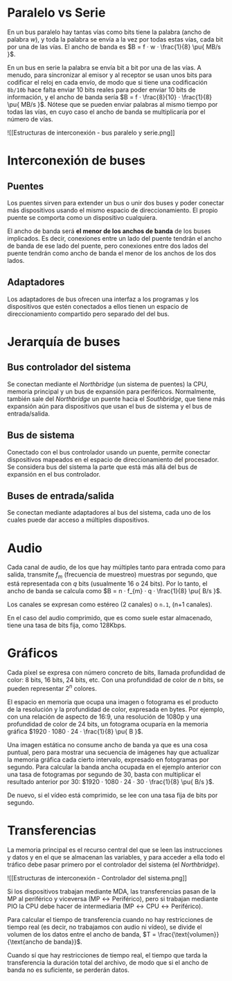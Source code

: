 
# Paralelo vs Serie

En un bus paralelo hay tantas vías como bits tiene la palabra (ancho de palabra $w$), y toda la palabra se envía a la vez por todas estas vías, cada bit por una de las vías. El ancho de banda es $B = f · w · \frac{1}{8} \pu{ MB/s }$.

En un bus en serie la palabra se envía bit a bit por una de las vías. A menudo, para sincronizar al emisor y al receptor se usan unos bits para codificar el reloj en cada envío, de modo que si tiene una codificación `8b/10b` hace falta enviar 10 bits reales para poder enviar 10 bits de información, y el ancho de banda sería $B = f · \frac{8}{10} · \frac{1}{8} \pu{ MB/s }$. Nótese que se pueden enviar palabras al mismo tiempo por todas las vías, en cuyo caso el ancho de banda se multiplicaría por el número de vías.

![[Estructuras de interconexión - bus paralelo y serie.png]]

# Interconexión de buses

## Puentes

Los puentes sirven para extender un bus o unir dos buses y poder conectar más dispositivos usando el mismo espacio de direccionamiento. El propio puente se comporta como un dispositivo cualquiera.

El ancho de banda será **el menor de los anchos de banda** de los buses implicados. Es decir, conexiones entre un lado del puente tendrán el ancho de banda de ese lado del puente, pero conexiones entre dos lados del puente tendrán como ancho de banda el menor de los anchos de los dos lados.
## Adaptadores

Los adaptadores de bus ofrecen una interfaz a los programas y los dispositivos que estén conectados a ellos tienen un espacio de direccionamiento compartido pero separado del del bus.

# Jerarquía de buses

## Bus controlador del sistema

Se conectan mediante el *Northbridge* (un sistema de puentes) la CPU, memoria principal y un bus de expansión para periféricos. Normalmente, también sale del *Northbridge* un puente hacia el *Southbridge*, que tiene más expansión aún para dispositivos que usan el bus de sistema y el bus de entrada/salida.

## Bus de sistema

Conectado con el bus controlador usando un puente, permite conectar dispositivos mapeados en el espacio de direccionamiento del procesador. Se considera bus del sistema la parte que está más allá del bus de expansión en el bus controlador.

## Buses de entrada/salida

Se conectan mediante adaptadores al bus del sistema, cada uno de los cuales puede dar acceso a múltiples dispositivos.

# Audio

Cada canal de audio, de los que hay múltiples tanto para entrada como para salida, transmite $f_{m}$ (frecuencia de muestreo) muestras por segundo, que está representada con $q$ bits (usualmente 16 o 24 bits). Por lo tanto, el ancho de banda se calcula como $B = n · f_{m} · q · \frac{1}{8} \pu{ B/s }$.

Los canales se expresan como estéreo (2 canales) o `n.1`, (n+1 canales). 

En el caso del audio comprimido, que es como suele estar almacenado, tiene una tasa de bits fija, como 128Kbps.

# Gráficos

Cada píxel se expresa con número concreto de bits, llamada profundidad de color: 8 bits, 16 bits, 24 bits, etc. Con una profundidad de color de $n$ bits, se pueden representar $2^{n}$ colores.

El espacio en memoria que ocupa una imagen o fotograma es el producto de la resolución y la profundidad de color, expresada en bytes. Por ejemplo, con una relación de aspecto de 16:9, una resolución de 1080p y una profundidad de color de 24 bits, un fotograma ocuparía en la memoria gráfica $1920 · 1080 · 24 · \frac{1}{8} \pu{ B }$.

Una imagen estática no consume ancho de banda ya que es una cosa puntual, pero para mostrar una secuencia de imágenes hay que actualizar la memoria gráfica cada cierto intervalo, expresado en fotogramas por segundo. Para calcular la banda ancha ocupada en el ejemplo anterior con una tasa de fotogramas por segundo de 30, basta con multiplicar el resultado anterior por 30: $1920 · 1080 · 24 · 30 · \frac{1}{8} \pu{ B/s }$. 

De nuevo, si el vídeo está comprimido, se lee con una tasa fija de bits por segundo.

# Transferencias

La memoria principal es el recurso central del que se leen las instrucciones y datos y en el que se almacenan las variables, y para acceder a ella todo el tráfico debe pasar primero por el controlador del sistema (el *Northbridge*).

![[Estructuras de interconexión - Controlador del sistema.png]]

Si los dispositivos trabajan mediante MDA, las transferencias pasan de la MP al periférico y viceversa ($\mathrm{MP \leftrightarrow Periférico}$), pero si trabajan mediante PIO la CPU debe hacer de intermediaria ($\mathrm{MP \leftrightarrow CPU \leftrightarrow Periférico}$).

Para calcular el tiempo de transferencia cuando no hay restricciones de tiempo real (es decir, no trabajamos con audio ni vídeo), se divide el volumen de los datos entre el ancho de banda, $T = \frac{\text{volumen}}{\text{ancho de banda}}$.

Cuando sí que hay restricciones de tiempo real, el tiempo que tarda la transferencia la duración total del archivo, de modo que si el ancho de banda no es suficiente, se perderán datos.
